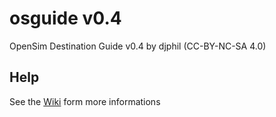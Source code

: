 # osguide v0.4
OpenSim Destination Guide v0.4 by djphil (CC-BY-NC-SA 4.0)

## Help
See the <a href="https://github.com/djphil/osguide/wiki">Wiki</a> form more informations
